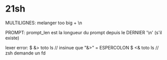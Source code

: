 # 21sh

MULTILIGNES:
melanger too big + \n

PROMPT:
prompt_len est la longueur du prompt depuis le DERNIER '\n' (s'il existe)

lexer error:
$ &> toto ls // insinue que "&>" = ESPERCOLON
$ <& toto ls // zsh demande un fd
